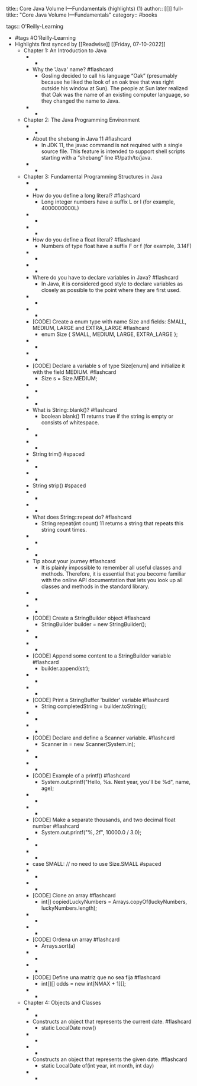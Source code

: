 title:: Core Java Volume I—Fundamentals (highlights) (1)
author:: [[]]
full-title:: "Core Java Volume I—Fundamentals"
category:: #books

tags:: O'Reilly-Learning

- #tags #O'Reilly-Learning
- Highlights first synced by [[Readwise]] [[Friday, 07-10-2022]]
	- Chapter 1: An Introduction to Java
		- -
		- Why the 'Java' name? #flashcard
			- Gosling decided to call his language “Oak” (presumably because he liked the look of an oak tree that was right outside his window at Sun). The people at Sun later realized that Oak was the name of an existing computer language, so they changed the name to Java.
		- -
	- Chapter 2: The Java Programming Environment
		- -
		- About the shebang in Java 11 #flashcard
			- In JDK 11, the javac command is not required with a single source file. This feature is intended to support shell scripts starting with a “shebang” line #!/path/to/java.
		- -
	- Chapter 3: Fundamental Programming Structures in Java
		- -
		- How do you define a long literal? #flashcard
			- Long integer numbers have a suffix L or l (for example, 4000000000L)
		- -
		- -
		- How do you define a float literal? #flashcard
			- Numbers of type float have a suffix F or f (for example, 3.14F)
		- -
		- -
		- Where do you have to declare variables in Java? #flashcard
			- In Java, it is considered good style to declare variables as closely as possible to the point where they are first used.
		- -
		- -
		- [CODE]
		  Create a enum type with name Size and fields: SMALL, MEDIUM, LARGE and EXTRA_LARGE #flashcard
			- enum Size { SMALL, MEDIUM, LARGE, EXTRA_LARGE };
		- -
		- -
		- [CODE]
		  Declare a variable s of type Size[enum] and initialize it with the field MEDIUM. #flashcard
			- Size s = Size.MEDIUM;
		- -
		- -
		- What is String::blank()? #flashcard
			- boolean blank() 11
			  returns true if the string is empty or consists of whitespace.
		- -
		- -
		- String trim() #spaced
		- -
		- -
		- String strip() #spaced
		- -
		- -
		- What does String::repeat do? #flashcard
			- String repeat(int count) 11
			  returns a string that repeats this string count times.
		- -
		- -
		- Tip about your journey #flashcard
			- It is plainly impossible to remember all useful classes and methods. Therefore, it is essential that you become familiar with the online API documentation that lets you look up all classes and methods in the standard library.
		- -
		- -
		- [CODE]
		  Create a StringBuilder object #flashcard
			- StringBuilder builder = new StringBuilder();
		- -
		- -
		- [CODE]
		  Append some content to a StringBuilder variable #flashcard
			- builder.append(str);
		- -
		- -
		- [CODE]
		  Print a StringBuffer 'builder' variable #flashcard
			- String completedString = builder.toString();
		- -
		- -
		- [CODE]
		  Declare and define a Scanner variable. #flashcard
			- Scanner in = new Scanner(System.in);
		- -
		- -
		- [CODE]
		  Example of a printf() #flashcard
			- System.out.printf("Hello, %s. Next year, you'll be %d", name, age);
		- -
		- -
		- [CODE] Make a separate thousands, and two decimal float number #flashcard
			- System.out.printf("%,.2f", 10000.0 / 3.0);
		- -
		- -
		- case SMALL: // no need to use Size.SMALL #spaced
		- -
		- -
		- [CODE] Clone an array #flashcard
			- int[] copiedLuckyNumbers = Arrays.copyOf(luckyNumbers, luckyNumbers.length);
		- -
		- -
		- [CODE] Ordena un array #flashcard
			- Arrays.sort(a)
		- -
		- -
		- [CODE] Define una matriz que no sea fija #flashcard
			- int[][] odds = new int[NMAX + 1][];
		- -
	- Chapter 4: Objects and Classes
		- -
		- Constructs an object that represents the current date. #flashcard
			- static LocalDate now()
		- -
		- -
		- Constructs an object that represents the given date. #flashcard
			- static LocalDate of(int year, int month, int day)
		- -